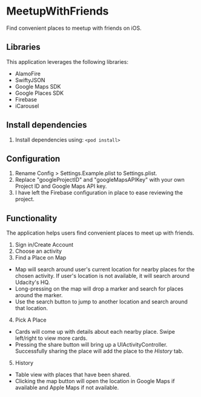# MeetupWithFriends
Find convenient places to meetup with friends on iOS.

## Libraries
This application leverages the following libraries:
* AlamoFire
* SwiftyJSON
* Google Maps SDK
* Google Places SDK
* Firebase
* iCarousel

## Install dependencies
1. Install dependencies using: `<pod install>`

## Configuration
1. Rename Config > Settings.Example.plist to Settings.plist.
2. Replace "googleProjectID" and "googleMapsAPIKey" with your own Project ID and Google Maps API key.
3. I have left the Firebase configuration in place to ease reviewing the project.

## Functionality
The application helps users find convenient places to meet up with friends.

1. Sign in/Create Account
2. Choose an activity
3. Find a Place on Map
  * Map will search around user's current location for nearby places for the chosen 
  activity. If user's location is not available, it will search around Udacity's HQ.
  * Long-pressing on the map will drop a marker and search for places around the marker.
  * Use the search button to jump to another location and search around that location.
4. Pick A Place
  * Cards will come up with details about each nearby place. Swipe left/right to 
  view more cards.
  * Pressing the share button will bring up a UIActivityController.  Successfully
  sharing the place will add the place to the *History* tab.
5. History
  * Table view with places that have been shared.
  * Clicking the map button will open the location in Google Maps if available 
  and Apple Maps if not available.
